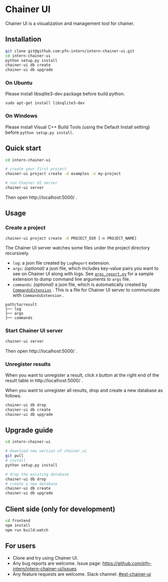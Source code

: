 # Chainer UI

Chainer UI is a visualization and management tool for chainer.

## Installation

```sh
git clone git@github.com:pfn-intern/intern-chainer-ui.git
cd intern-chainer-ui
python setup.py install
chainer-ui db create
chainer-ui db upgrade
```

### On Ubuntu
Please install libsqlite3-dev package before build python.

```
sudo apt-get install libsqlite3-dev
```

### On Windows
Please install Visual C++ Build Tools (using the Default Install setting) before `python setup.py install`.


## Quick start

```sh
cd intern-chainer-ui

# create your first project
chainer-ui project create -d examples -n my-project

# run Chainer UI server
chainer-ui server
```

Then open http://localhost:5000/ .


## Usage

### Create a project

```sh
chainer-ui project create -d PROJECT_DIR [-n PROJECT_NAME]
```

The Chainer UI server watches some files under the project directory recursively.

- `log`: a json file created by `LogReport` extension.
- `args`: *(optional)* a json file, which includes key-value pairs you want to see on Chainer UI along with logs. See [`args_report.py`](https://github.com/pfn-intern/intern-chainer-ui/blob/master/chainer_ui/extensions/args_report.py) for a sample extension to dump command line arguments to `args` file.
- `commands`: *(optional)* a json file, which is automatically created by [`CommandsExtension`](https://github.com/pfn-intern/intern-chainer-ui/blob/master/chainer_ui/extensions/commands_extension.py) . This is a file for Chainer UI server to communicate with `CommandsExtension` .

```
path/to/result
├── log
├── args
├── commands
```

### Start Chainer UI server

```sh
chainer-ui server
```

Then open http://localhost:5000/ .

### Unregister results

When you want to unregister a result, click `X` button at the right end of the result table in http://localhost:5000/ .

When you want to unregister all results, drop and create a new database as follows.

```sh
chainer-ui db drop
chainer-ui db create
chainer-ui db upgrade
```


## Upgrade guide

```sh
cd intern-chainer-ui

# download new version of chainer_ui
git pull
# install
python setup.py install

# drop the existing database
chainer-ui db drop
# create a new database
chainer-ui db create
chainer-ui db upgrade
```



## Client side (only for development)

```sh
cd frontend
npm install
npm run build:watch
```


## For users

- Clone and try using Chainer UI.
- Any bug reports are welcome. Issue page: https://github.com/pfn-intern/intern-chainer-ui/issues
- Any feature requests are welcome. Slack channel: [#ext-chainer-ui](https://preferred.slack.com/messages/ext-chainer-ui/)
